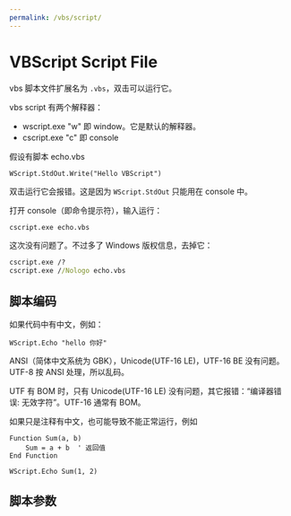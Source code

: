 ```yaml
---
permalink: /vbs/script/
---
```


# VBScript Script File

vbs 脚本文件扩展名为 `.vbs`，双击可以运行它。

vbs script 有两个解释器：

- wscript.exe "w" 即 window。它是默认的解释器。
- cscript.exe "c" 即 console

假设有脚本 echo.vbs

```vbs
WScript.StdOut.Write("Hello VBScript")
```

双击运行它会报错。这是因为 `WScript.StdOut` 只能用在 console 中。

打开 console（即命令提示符），输入运行：

```bat
cscript.exe echo.vbs
```

这次没有问题了。不过多了 Windows 版权信息，去掉它：

```bat
cscript.exe /?
cscript.exe //Nologo echo.vbs
```

## 脚本编码

如果代码中有中文，例如：

```vbs
WScript.Echo "hello 你好"
```

ANSI（简体中文系统为 GBK），Unicode(UTF-16 LE)，UTF-16 BE 没有问题。UTF-8 按 ANSI 处理，所以乱码。

UTF 有 BOM 时，只有 Unicode(UTF-16 LE) 没有问题，其它报错：“编译器错误: 无效字符”。UTF-16 通常有 BOM。

如果只是注释有中文，也可能导致不能正常运行，例如

```vbs
Function Sum(a, b)
    Sum = a + b  ' 返回值
End Function

WScript.Echo Sum(1, 2)
```

## 脚本参数


